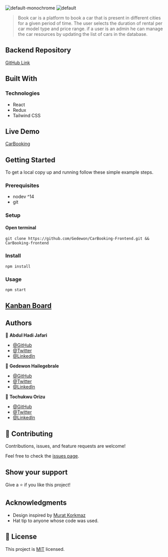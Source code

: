 ![default-monochrome](https://user-images.githubusercontent.com/56429354/205527587-ac4a2eee-a331-4493-ab17-744ae465e646.svg#gh-light-mode-only)
![default](https://user-images.githubusercontent.com/56429354/205528723-bced613e-619a-4c0f-aa30-e4c53ce7e501.svg#gh-dark-mode-only)

>Book car is a platform to book a car that is present in different cities for a given period of time. The user selects the duration of rental per car model type and price range. if a user is an admin he can manage the car resources by updating the list of cars in the database.

## Backend Repository
[GitHub Link](https://github.com/Gedewon/CarBooking-Backend.git)

## Built With

### Technologies
- React
- Redux
- Tailwind CSS

## Live Demo

[CarBooking](https://fbookcar.netlify.app/)


## Getting Started

To get a local copy up and running follow these simple example steps.

### Prerequisites
- nodev ^14 
- git 

### Setup

#### Open terminal

    git clone https://github.com/Gedewon/CarBooking-Frontend.git &&  CarBooking-frontend 
   
### Install
    npm install
    
### Usage
    npm start

## [Kanban Board](https://github.com/users/Gedewon/projects/3)


## Authors

👤 **Abdul Hadi Jafari**

- [@GitHub](https://github.com/Hadi111jafari)
- [@Twitter](https://twitter.com/jafari)
- [@LinkedIn](https://www.linkedin.com/in/abdul-hadi-jafari/)

👤 **Gedewon Hailegebrale**

- [@GitHub](https://github.com/Gedewon)
- [@Twitter](https://twitter.com/Gedewon)
- [@LinkedIn](https://www.linkedin.com/in/gedewon)

👤 **Tochukwu Orizu**

- [@GitHub](https://github.com/Bushido-brown)
- [@Twitter](https://twitter.com/Bushido-brown)
- [@LinkedIn](https://linkedin.com/in/tochukwuorizu/)


## 🤝 Contributing

Contributions, issues, and feature requests are welcome!

Feel free to check the [issues page](../../issues/).

## Show your support

Give a ⭐️ if you like this project!

## Acknowledgments

- Design inspired by [Murat Korkmaz](https://www.behance.net/muratk) 
- Hat tip to anyone whose code was used.

## 📝 License

This project is [MIT](./LICENSE) licensed.
